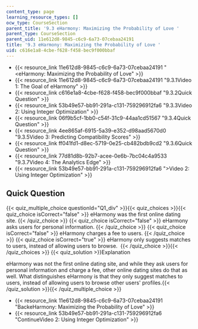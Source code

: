 ```yaml
---
content_type: page
learning_resource_types: []
ocw_type: CourseSection
parent_title: '9.3 eHarmony: Maximizing the Probability of Love '
parent_type: CourseSection
parent_uid: 11e612d8-9845-c6c9-6a73-07cebaa24191
title: '9.3 eHarmony: Maximizing the Probability of Love '
uid: c616e1a8-4cbe-f628-f458-bec9f000bbaf
---
```


*   {{< resource_link 11e612d8-9845-c6c9-6a73-07cebaa24191 "\<eHarmony: Maximizing the Probability of Love" >}}
*   {{< resource_link 11e612d8-9845-c6c9-6a73-07cebaa24191 "9.3.1Video 1: The Goal of eHarmony" >}}
*   {{< resource_link c616e1a8-4cbe-f628-f458-bec9f000bbaf "9.3.2Quick Question" >}}
*   {{< resource_link 53b49e57-bb91-291a-c131-759296912fa6 "9.3.3Video 2: Using Integer Optimization" >}}
*   {{< resource_link 06f9b5cf-1bb0-c54f-31c9-44aa1cd51567 "9.3.4Quick Question" >}}
*   {{< resource_link 4ee865af-6915-5a39-e352-d98aad5670d0 "9.3.5Video 3: Predicting Compatibility Scores" >}}
*   {{< resource_link ff041fd1-d8ec-5719-0e25-cb482bdb9cd2 "9.3.6Quick Question" >}}
*   {{< resource_link 77d81d8b-92b7-acee-0e6b-7bc04c4a9533 "9.3.7Video 4: The Analytics Edge" >}}
*   {{< resource_link 53b49e57-bb91-291a-c131-759296912fa6 "\>Video 2: Using Integer Optimization" >}}

Quick Question
--------------

{{< quiz_multiple_choice questionId="Q1_div" >}}{{< quiz_choices >}}{{< quiz_choice isCorrect="false" >}}&nbsp;eHarmony was the first online dating site.&nbsp;{{< /quiz_choice >}}
{{< quiz_choice isCorrect="false" >}}&nbsp;eHarmony asks users for personal information.&nbsp;{{< /quiz_choice >}}
{{< quiz_choice isCorrect="false" >}}&nbsp;eHarmony charges a fee to users.&nbsp;{{< /quiz_choice >}}
{{< quiz_choice isCorrect="true" >}}&nbsp;eHarmony only suggests matches to users, instead of allowing users to browse. &nbsp;{{< /quiz_choice >}}{{< /quiz_choices >}}
{{< quiz_solution >}}Explanation

eHarmony was not the first online dating site, and while they ask users for personal information and charge a fee, other online dating sites do that as well. What distinguishes eHarmony is that they only suggest matches to users, instead of allowing users to browse other users' profiles.{{< /quiz_solution >}}{{< /quiz_multiple_choice >}}

*   {{< resource_link 11e612d8-9845-c6c9-6a73-07cebaa24191 "BackeHarmony: Maximizing the Probability of Love" >}}
*   {{< resource_link 53b49e57-bb91-291a-c131-759296912fa6 "ContinueVideo 2: Using Integer Optimization" >}}